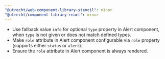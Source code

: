 ```yaml
---
"@utrecht/web-component-library-stencil": minor
"@utrecht/component-library-react": minor
---
```


- Use fallback value `info` for optional `type` property in Alert component, when `type` is not given or does not match defined types.
- Make `role` attribute in Alert component configurable via `role` property (supports either `status` or `alert`).
- Ensure the `role` attribute in Alert component is always rendered.
